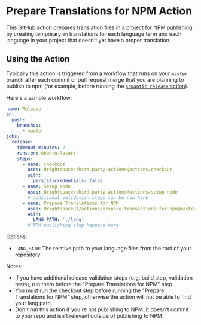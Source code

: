 # Prepare Translations for NPM Action

This GitHub action prepares translation files in a project for NPM publishing by creating temporary `en` translations for each language term and each language
in your project that doesn't yet have a proper translation.

## Using the Action

Typically this action is triggered from a workflow that runs on your `master` branch after each commit or pull request merge that you are planning to publish to npm (for example, before running the [`semantic-release` action](https://github.com/BrightspaceUI/actions/tree/master/semantic-release)).


Here's a sample workflow:

```yml
name: Release
on:
  push:
    branches:
      - master
jobs:
  release:
    timeout-minutes: 2
    runs-on: ubuntu-latest
    steps:
      - name: Checkout
        uses: Brightspace/third-party-actions@actions/checkout
        with:
          persist-credentials: false
      - name: Setup Node
        uses: Brightspace/third-party-actions@actions/setup-node
        # additional validation steps can be run here
      - name: Prepare Translations for NPM
        uses: BrightspaceUI/actions/prepare-translations-for-npm@master
        with:
          LANG_PATH: './lang'
        # NPM publishing step happens here
```

Options:
* `LANG_PATH`: The relative path to your language files from the root of your repository

Notes:
* If you have additional release validation steps (e.g. build step, validation tests), run them before the "Prepare Translations for NPM" step.
* You must run the checkout step before running the "Prepare Translations for NPM" step, otherwise the action will not be able to find your lang path.
* Don't run this action if you're not publishing to NPM. It doesn't commit to your repo and isn't relevant outside of publishing to NPM.
